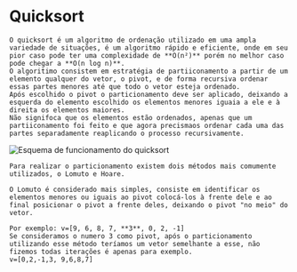 # Quicksort
    O quicksort é um algoritmo de ordenação utilizado em uma ampla variedade de situações, é um algoritmo rápido e eficiente, onde em seu pior caso pode ter uma complexidade de **O(n²)** porém no melhor caso pode chegar a **O(n log n)**. 
    O algoritimo consistem em estratégia de partiiconamento a partir de um elemento qualquer do vetor, o pivot, e de forma recursiva ordenar essas partes menores até que todo o vetor esteja ordenado. 
    Após escolhido o pivot o particionamento deve ser aplicado, deixando a esquerda do elemento escolhido os elementos menores iguaia a ele e à direita os elementos maiores. 
    Não signifoca que os elementos estão ordenados, apenas que um partiiconamento foi feito e que agora precismaos ordenar cada uma das partes separadamente reaplicando o processo recursivamente.

![Esquema de funcionamento do quicksort](https://www.google.com/url?sa=i&url=https%3A%2F%2Fdev.to%2Fdormin%2Fordenacao-rapida-quick-sort-171f&psig=AOvVaw0Y8gYlWjxxktEMVgUCcw2z&ust=1697680158001000&source=images&cd=vfe&opi=89978449&ved=0CBEQjRxqFwoTCKDYgcm9_oEDFQAAAAAdAAAAABAE)

    Para realizar o particionamento existem dois métodos mais comumente utilizados, o Lomuto e Hoare.
    
    O Lomuto é considerado mais simples, consiste em identificar os elementos menores ou iguais ao pivot colocá-los à frente dele e ao final posicionar o pivot a frente deles, deixando o pivot "no meio" do vetor.
    
    Por exemplo: v=[9, 6, 8, 7, **3**, 0, 2, -1]
    Se consideramos o numero 3 como pivot, após o particionamento utilizando esse método teríamos um vetor semelhante a esse, não fizemos todas iterações é apenas para exemplo.
    v=[0,2,-1,3, 9,6,8,7]
